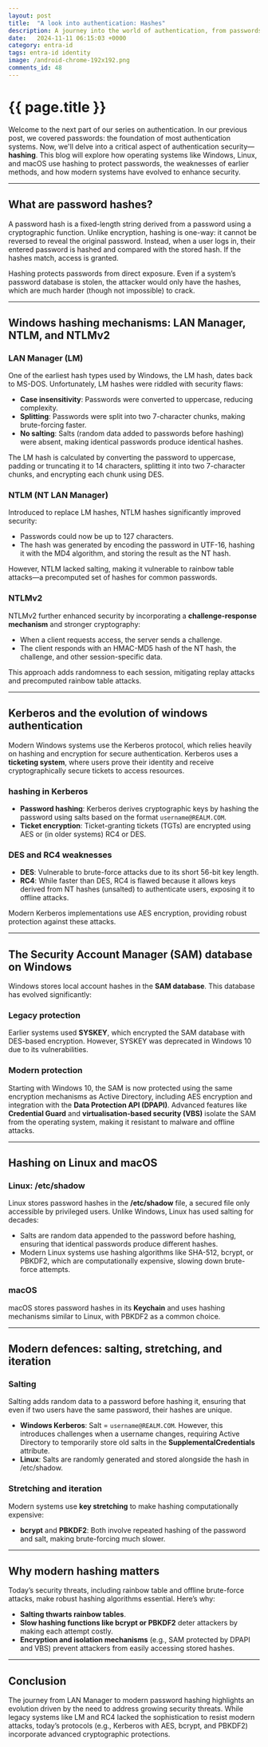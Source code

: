 ```yaml
---
layout: post
title:  "A look into authentication: Hashes"
description: A journey into the world of authentication, from passwords, hashes, credentials, protocols, MFA, through to passwordless
date:   2024-11-11 06:15:03 +0000
category: entra-id
tags: entra-id identity
image: /android-chrome-192x192.png
comments_id: 48
---
```

<h1>{{ page.title }}</h1>

Welcome to the next part of our series on authentication. In our previous post, we covered passwords: the foundation of most authentication systems. Now, we'll delve into a critical aspect of authentication security—**hashing**. This blog will explore how operating systems like Windows, Linux, and macOS use hashing to protect passwords, the weaknesses of earlier methods, and how modern systems have evolved to enhance security.  

---

## What are password hashes?  

A password hash is a fixed-length string derived from a password using a cryptographic function. Unlike encryption, hashing is one-way: it cannot be reversed to reveal the original password. Instead, when a user logs in, their entered password is hashed and compared with the stored hash. If the hashes match, access is granted.  

Hashing protects passwords from direct exposure. Even if a system’s password database is stolen, the attacker would only have the hashes, which are much harder (though not impossible) to crack.  

---

## Windows hashing mechanisms: LAN Manager, NTLM, and NTLMv2  

### LAN Manager (LM)  

One of the earliest hash types used by Windows, the LM hash, dates back to MS-DOS. Unfortunately, LM hashes were riddled with security flaws:  
- **Case insensitivity**: Passwords were converted to uppercase, reducing complexity.  
- **Splitting**: Passwords were split into two 7-character chunks, making brute-forcing faster.  
- **No salting**: Salts (random data added to passwords before hashing) were absent, making identical passwords produce identical hashes.  

The LM hash is calculated by converting the password to uppercase, padding or truncating it to 14 characters, splitting it into two 7-character chunks, and encrypting each chunk using DES.  

### NTLM (NT LAN Manager)  

Introduced to replace LM hashes, NTLM hashes significantly improved security:  
- Passwords could now be up to 127 characters.  
- The hash was generated by encoding the password in UTF-16, hashing it with the MD4 algorithm, and storing the result as the NT hash.  

However, NTLM lacked salting, making it vulnerable to rainbow table attacks—a precomputed set of hashes for common passwords.  

### NTLMv2  

NTLMv2 further enhanced security by incorporating a **challenge-response mechanism** and stronger cryptography:  
- When a client requests access, the server sends a challenge.  
- The client responds with an HMAC-MD5 hash of the NT hash, the challenge, and other session-specific data.  

This approach adds randomness to each session, mitigating replay attacks and precomputed rainbow table attacks.  

---

## Kerberos and the evolution of windows authentication  

Modern Windows systems use the Kerberos protocol, which relies heavily on hashing and encryption for secure authentication. Kerberos uses a **ticketing system**, where users prove their identity and receive cryptographically secure tickets to access resources.  

### hashing in Kerberos  
- **Password hashing**: Kerberos derives cryptographic keys by hashing the password using salts based on the format `username@REALM.COM`.  
- **Ticket encryption**: Ticket-granting tickets (TGTs) are encrypted using AES or (in older systems) RC4 or DES.  

### DES and RC4 weaknesses  
- **DES**: Vulnerable to brute-force attacks due to its short 56-bit key length.  
- **RC4**: While faster than DES, RC4 is flawed because it allows keys derived from NT hashes (unsalted) to authenticate users, exposing it to offline attacks.  

Modern Kerberos implementations use AES encryption, providing robust protection against these attacks.  

---

## The Security Account Manager (SAM) database on Windows  

Windows stores local account hashes in the **SAM database**. This database has evolved significantly:  

### Legacy protection  
Earlier systems used **SYSKEY**, which encrypted the SAM database with DES-based encryption. However, SYSKEY was deprecated in Windows 10 due to its vulnerabilities.  

### Modern protection  
Starting with Windows 10, the SAM is now protected using the same encryption mechanisms as Active Directory, including AES encryption and integration with the **Data Protection API (DPAPI)**. Advanced features like **Credential Guard** and **virtualisation-based security (VBS)** isolate the SAM from the operating system, making it resistant to malware and offline attacks.  

---

## Hashing on Linux and macOS  

### Linux: /etc/shadow  
Linux stores password hashes in the **/etc/shadow** file, a secured file only accessible by privileged users. Unlike Windows, Linux has used salting for decades:  
- Salts are random data appended to the password before hashing, ensuring that identical passwords produce different hashes.  
- Modern Linux systems use hashing algorithms like SHA-512, bcrypt, or PBKDF2, which are computationally expensive, slowing down brute-force attempts.  

### macOS  
macOS stores password hashes in its **Keychain** and uses hashing mechanisms similar to Linux, with PBKDF2 as a common choice.  

---

## Modern defences: salting, stretching, and iteration  

### Salting  
Salting adds random data to a password before hashing it, ensuring that even if two users have the same password, their hashes are unique.  

- **Windows Kerberos**: Salt = `username@REALM.COM`. However, this introduces challenges when a username changes, requiring Active Directory to temporarily store old salts in the **SupplementalCredentials** attribute.  
- **Linux**: Salts are randomly generated and stored alongside the hash in /etc/shadow.  

### Stretching and iteration  
Modern systems use **key stretching** to make hashing computationally expensive:  
- **bcrypt** and **PBKDF2**: Both involve repeated hashing of the password and salt, making brute-forcing much slower.  

---

## Why modern hashing matters  

Today’s security threats, including rainbow table and offline brute-force attacks, make robust hashing algorithms essential. Here’s why:  
- **Salting thwarts rainbow tables**.  
- **Slow hashing functions like bcrypt or PBKDF2** deter attackers by making each attempt costly.  
- **Encryption and isolation mechanisms** (e.g., SAM protected by DPAPI and VBS) prevent attackers from easily accessing stored hashes.  

---

## Conclusion  

The journey from LAN Manager to modern password hashing highlights an evolution driven by the need to address growing security threats. While legacy systems like LM and RC4 lacked the sophistication to resist modern attacks, today’s protocols (e.g., Kerberos with AES, bcrypt, and PBKDF2) incorporate advanced cryptographic protections.  

